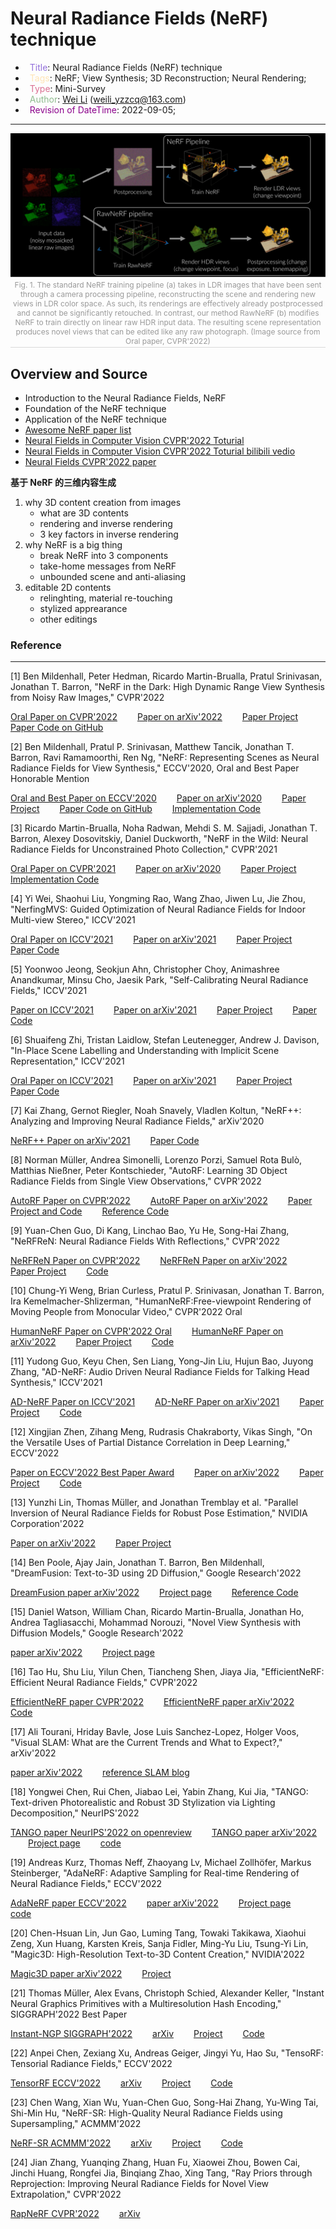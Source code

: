 # Neural Radiance Fields (NeRF) technique

- &ensp;<span style="color:MediumPurple">Title</span>: Neural Radiance Fields (NeRF) technique
- &ensp;<span style="color:Moccasin">Tags</span>: NeRF; View Synthesis; 3D Reconstruction; Neural Rendering;
- &ensp;<span style="color:PaleVioletRed">Type</span>: Mini-Survey
- &ensp;<span style="color:DarkSeaGreen">Author</span>: [Wei Li](https://2694048168.github.io/blog/#/) (weili_yzzcq@163.com)
- &ensp;<span style="color:DarkMagenta">Revision of DateTime</span>: 2022-09-05;


---------------------

<center class="center">
    <img src="./images/full_pipeline_dark_light.svg" />
    <br>
    <div style="color:orange; border-bottom: 1px solid #d9d9d9;
    display: inline-block;
    color: #999;
    font-size:12px;
    padding: 2px;">Fig. 1. The standard NeRF training pipeline (a) takes in LDR images that have been sent through a camera processing pipeline, reconstructing the scene and rendering new views in LDR color space. As such, its renderings are  effectively already postprocessed and cannot be significantly retouched. In contrast, our method RawNeRF (b) modifies  NeRF to train directly on linear raw HDR input data. The resulting scene representation produces novel views that can be edited like any raw photograph. (Image source from Oral paper, CVPR'2022)</div>
</center>


## **Overview and Source**
- Introduction to the Neural Radiance Fields, NeRF
- Foundation of the NeRF technique
- Application of the NeRF technique
- [Awesome NeRF paper list](https://github.com/yenchenlin/awesome-NeRF)
- [Neural Fields in Computer Vision CVPR'2022 Toturial](https://neuralfields.cs.brown.edu/cvpr22)
- [Neural Fields in Computer Vision CVPR'2022 Toturial bilibili vedio](https://www.bilibili.com/video/BV1he411u7rS/)
- [Neural Fields CVPR'2022 paper](http://blog.leanote.com/post/wuvin/CVPR2022-NeRF)


**基于 NeRF 的三维内容生成**
1. why 3D content creation from images
    - what are 3D contents
    - rendering and inverse rendering
    - 3 key factors in inverse rendering
2. why NeRF is a big thing
    - break NeRF into 3 components
    - take-home messages from NeRF
    - unbounded scene and anti-aliasing
3. editable 2D contents
    - relinghting, material re-touching
    - stylized apprearance
    - other editings




### Reference
----------------------------

[1] Ben Mildenhall, Peter Hedman, Ricardo Martin-Brualla, Pratul Srinivasan, Jonathan T. Barron, "NeRF in the Dark: High Dynamic Range View Synthesis from Noisy Raw Images," CVPR'2022

[Oral Paper on CVPR'2022](https://openaccess.thecvf.com/content/CVPR2022/html/Mildenhall_NeRF_in_the_Dark_High_Dynamic_Range_View_Synthesis_From_CVPR_2022_paper.html)
&emsp;&emsp;[Paper on arXiv'2022](https://arxiv.org/abs/2111.13679)
&emsp;&emsp;[Paper Project](https://bmild.github.io/rawnerf/)
&emsp;&emsp;[Paper Code on GitHub](https://github.com/google-research/multinerf)

[2] Ben Mildenhall, Pratul P. Srinivasan, Matthew Tancik, Jonathan T. Barron, Ravi Ramamoorthi, Ren Ng, "NeRF: Representing Scenes as Neural Radiance Fields for View Synthesis," ECCV'2020, Oral and Best Paper Honorable Mention

[Oral and Best Paper on ECCV'2020](https://www.ecva.net/papers/eccv_2020/papers_ECCV/html/1473_ECCV_2020_paper.php)
&emsp;&emsp;[Paper on arXiv'2020](https://arxiv.org/abs/2003.08934)
&emsp;&emsp;[Paper Project](https://www.matthewtancik.com/nerf)
&emsp;&emsp;[Paper Code on GitHub](https://github.com/bmild/nerf)
&emsp;&emsp;[Implementation Code](https://paperswithcode.com/paper/nerf-representing-scenes-as-neural-radiance)

[3] Ricardo Martin-Brualla, Noha Radwan, Mehdi S. M. Sajjadi, Jonathan T. Barron, Alexey Dosovitskiy, Daniel Duckworth, "NeRF in the Wild: Neural Radiance Fields for Unconstrained Photo Collection," CVPR'2021

[Oral Paper on CVPR'2021](https://openaccess.thecvf.com/content/CVPR2021/html/Martin-Brualla_NeRF_in_the_Wild_Neural_Radiance_Fields_for_Unconstrained_Photo_CVPR_2021_paper.html)
&emsp;&emsp;[Paper on arXiv'2020](https://arxiv.org/abs/2008.02268)
&emsp;&emsp;[Paper Project](https://nerf-w.github.io/)
&emsp;&emsp;[Implementation Code](https://paperswithcode.com/paper/nerf-in-the-wild-neural-radiance-fields-for)

[4] Yi Wei, Shaohui Liu, Yongming Rao, Wang Zhao, Jiwen Lu, Jie Zhou, "NerfingMVS: Guided Optimization of Neural Radiance Fields for Indoor Multi-view Stereo," ICCV'2021

[Oral Paper on ICCV'2021](https://openaccess.thecvf.com/content/ICCV2021/html/Wei_NerfingMVS_Guided_Optimization_of_Neural_Radiance_Fields_for_Indoor_Multi-View_ICCV_2021_paper.html)
&emsp;&emsp;[Paper on arXiv'2021](https://arxiv.org/abs/2109.01129)
&emsp;&emsp;[Paper Project](https://weiyithu.github.io/NerfingMVS/)
&emsp;&emsp;[Paper Code](https://github.com/weiyithu/nerfingmvs)

[5] Yoonwoo Jeong, Seokjun Ahn, Christopher Choy, Animashree Anandkumar, Minsu Cho, Jaesik Park, "Self-Calibrating Neural Radiance Fields," ICCV'2021

[Paper on ICCV'2021](https://openaccess.thecvf.com/content/ICCV2021/html/Jeong_Self-Calibrating_Neural_Radiance_Fields_ICCV_2021_paper.html)
&emsp;&emsp;[Paper on arXiv'2021](https://arxiv.org/abs/2108.13826)
&emsp;&emsp;[Paper Project](https://postech-cvlab.github.io/SCNeRF/)
&emsp;&emsp;[Paper Code](https://github.com/postech-cvlab/scnerf)

[6] Shuaifeng Zhi, Tristan Laidlow, Stefan Leutenegger, Andrew J. Davison, "In-Place Scene Labelling and Understanding with Implicit Scene Representation," ICCV'2021

[Oral Paper on ICCV'2021](https://openaccess.thecvf.com/content/ICCV2021/html/Zhi_In-Place_Scene_Labelling_and_Understanding_With_Implicit_Scene_Representation_ICCV_2021_paper.html)
&emsp;&emsp;[Paper on arXiv'2021](https://arxiv.org/abs/2108.13826)
&emsp;&emsp;[Paper Project](https://shuaifengzhi.com/Semantic-NeRF/)
&emsp;&emsp;[Paper Code](https://github.com/Harry-Zhi/semantic_nerf/)

[7] Kai Zhang, Gernot Riegler, Noah Snavely, Vladlen Koltun, "NeRF++: Analyzing and Improving Neural Radiance Fields," arXiv'2020

[NeRF++ Paper on arXiv'2021](https://arxiv.org/abs/2010.07492)
&emsp;&emsp;[Paper Code](https://github.com/Kai-46/nerfplusplus)

[8] Norman Müller, Andrea Simonelli, Lorenzo Porzi, Samuel Rota Bulò, Matthias Nießner, Peter Kontschieder, "AutoRF: Learning 3D Object Radiance Fields from Single View Observations," CVPR'2022

[AutoRF Paper on CVPR'2022](https://openaccess.thecvf.com/content/CVPR2022/html/Muller_AutoRF_Learning_3D_Object_Radiance_Fields_From_Single_View_Observations_CVPR_2022_paper.html)
&emsp;&emsp;[AutoRF Paper on arXiv'2022](https://arxiv.org/abs/2204.03593)
&emsp;&emsp;[Paper Project and Code](https://sirwyver.github.io/AutoRF/)
&emsp;&emsp;[Reference Code](https://github.com/google/nerfies)

[9] Yuan-Chen Guo, Di Kang, Linchao Bao, Yu He, Song-Hai Zhang, "NeRFReN: Neural Radiance Fields With Reflections," CVPR'2022

[NeRFReN Paper on CVPR'2022](https://openaccess.thecvf.com/content/CVPR2022/html/Guo_NeRFReN_Neural_Radiance_Fields_With_Reflections_CVPR_2022_paper.html)
&emsp;&emsp;[NeRFReN Paper on arXiv'2022](https://arxiv.org/abs/2111.15234)
&emsp;&emsp;[Paper Project](https://bennyguo.github.io/nerfren/)
&emsp;&emsp;[Code](https://github.com/bennyguo/nerfren)

[10] Chung-Yi Weng, Brian Curless, Pratul P. Srinivasan, Jonathan T. Barron, Ira Kemelmacher-Shlizerman, "HumanNeRF:Free-viewpoint Rendering of Moving People from Monocular Video," CVPR'2022 Oral

[HumanNeRF Paper on CVPR'2022 Oral](https://openaccess.thecvf.com/content/CVPR2022/html/Weng_HumanNeRF_Free-Viewpoint_Rendering_of_Moving_People_From_Monocular_Video_CVPR_2022_paper.html)
&emsp;&emsp;[HumanNeRF Paper on arXiv'2022](https://arxiv.org/abs/2201.04127)
&emsp;&emsp;[Paper Project](https://grail.cs.washington.edu/projects/humannerf/)
&emsp;&emsp;[Code](https://github.com/chungyiweng/humannerf)

[11] Yudong Guo, Keyu Chen, Sen Liang, Yong-Jin Liu, Hujun Bao, Juyong Zhang, "AD-NeRF: Audio Driven Neural Radiance Fields for Talking Head Synthesis," ICCV'2021

[AD-NeRF Paper on ICCV'2021](https://openaccess.thecvf.com/content/ICCV2021/html/Guo_AD-NeRF_Audio_Driven_Neural_Radiance_Fields_for_Talking_Head_Synthesis_ICCV_2021_paper.html)
&emsp;&emsp;[AD-NeRF Paper on arXiv'2021](https://arxiv.org/abs/2103.11078)
&emsp;&emsp;[Paper Project](https://yudongguo.github.io/ADNeRF/)
&emsp;&emsp;[Code](https://github.com/YudongGuo/AD-NeRF)

[12] Xingjian Zhen, Zihang Meng, Rudrasis Chakraborty, Vikas Singh, "On the Versatile Uses of Partial Distance Correlation in Deep Learning," ECCV'2022

[Paper on ECCV'2022 Best Paper Award](https://www.ecva.net/papers/eccv_2022/papers_ECCV/html/3213_ECCV_2022_paper.php)
&emsp;&emsp;[Paper on arXiv'2022](https://arxiv.org/abs/2207.09684)
&emsp;&emsp;[Paper Project](https://zhenxingjian.github.io/DC_webpage/)
&emsp;&emsp;[Code](https://github.com/zhenxingjian/partial_distance_correlation)

[13] Yunzhi Lin, Thomas Müller, and Jonathan Tremblay et al. "Parallel Inversion of Neural Radiance Fields for Robust Pose Estimation," NVIDIA Corporation'2022

[Paper on arXiv'2022](https://arxiv.org/abs/2210.10108)
&emsp;&emsp;[Paper Project](https://pnerfp.github.io/)

[14] Ben Poole, Ajay Jain, Jonathan T. Barron, Ben Mildenhall, "DreamFusion: Text-to-3D using 2D Diffusion," Google Research'2022

[DreamFusion paper arXiv'2022](https://arxiv.org/abs/2209.14988)
&emsp;&emsp;[Project page](https://dreamfusion3d.github.io/)
&emsp;&emsp;[Reference Code](https://github.com/ashawkey/stable-dreamfusion)

[15] Daniel Watson, William Chan, Ricardo Martin-Brualla, Jonathan Ho, Andrea Tagliasacchi, Mohammad Norouzi, "Novel View Synthesis with Diffusion Models," Google Research'2022

[paper arXiv'2022](https://arxiv.org/abs/2210.04628)
&emsp;&emsp;[Project page](https://3d-diffusion.github.io/)

[16] Tao Hu, Shu Liu, Yilun Chen, Tiancheng Shen, Jiaya Jia, "EfficientNeRF: Efficient Neural Radiance Fields," CVPR'2022

[EfficientNeRF paper CVPR'2022](https://openaccess.thecvf.com/content/CVPR2022/html/Hu_EfficientNeRF__Efficient_Neural_Radiance_Fields_CVPR_2022_paper.html)
&emsp;&emsp;[EfficientNeRF paper arXiv'2022](https://arxiv.org/abs/2206.00878)
&emsp;&emsp;[Code](https://github.com/dvlab-research/EfficientNeRF)

[17] Ali Tourani, Hriday Bavle, Jose Luis Sanchez-Lopez, Holger Voos, "Visual SLAM: What are the Current Trends and What to Expect?," arXiv'2022

[paper arXiv'2022](https://arxiv.org/abs/2210.10491)
&emsp;&emsp;[reference SLAM blog](https://mp.weixin.qq.com/s/CV68ZfFHCJJnKsngxfGpxg)

[18] Yongwei Chen, Rui Chen, Jiabao Lei, Yabin Zhang, Kui Jia, "TANGO: Text-driven Photorealistic and Robust 3D Stylization via Lighting Decomposition," NeurIPS'2022

[TANGO paper NeurIPS'2022 on openreview](https://openreview.net/forum?id=zbuq101sCNV)
&emsp;&emsp;[TANGO paper arXiv'2022](https://arxiv.org/abs/2210.11277)
&emsp;&emsp;[Project page](https://cyw-3d.github.io/tango/)
&emsp;&emsp;[code](https://github.com/Gorilla-Lab-SCUT/tango)

[19] Andreas Kurz, Thomas Neff, Zhaoyang Lv, Michael Zollhöfer, Markus Steinberger, "AdaNeRF: Adaptive Sampling for Real-time Rendering of Neural Radiance Fields," ECCV'2022

[AdaNeRF paper ECCV'2022](https://www.ecva.net/papers/eccv_2022/papers_ECCV/html/6513_ECCV_2022_paper.php)
&emsp;&emsp;[paper arXiv'2022](https://arxiv.org/abs/2207.10312)
&emsp;&emsp;[Project page](https://thomasneff.github.io/adanerf/)
&emsp;&emsp;[code](https://github.com/thomasneff/AdaNeRF)

[20] Chen-Hsuan Lin, Jun Gao, Luming Tang, Towaki Takikawa, Xiaohui Zeng, Xun Huang, Karsten Kreis, Sanja Fidler, Ming-Yu Liu, Tsung-Yi Lin, "Magic3D: High-Resolution Text-to-3D Content Creation," NVIDIA'2022

[Magic3D paper arXiv'2022](https://arxiv.org/abs/2211.10440)
&emsp;&emsp;[Project](https://deepimagination.cc/Magic3D/)

[21] Thomas Müller, Alex Evans, Christoph Schied, Alexander Keller, "Instant Neural Graphics Primitives with a Multiresolution Hash Encoding," SIGGRAPH'2022 Best Paper

[Instant-NGP SIGGRAPH'2022](https://nvlabs.github.io/instant-ngp/assets/mueller2022instant.pdf)
&emsp;&emsp;[arXiv](https://arxiv.org/abs/2201.05989)
&emsp;&emsp;[Project](https://nvlabs.github.io/instant-ngp/)
&emsp;&emsp;[Code](https://github.com/NVlabs/instant-ngp)

[22] Anpei Chen, Zexiang Xu, Andreas Geiger, Jingyi Yu, Hao Su, "TensoRF: Tensorial Radiance Fields," ECCV'2022

[TensorRF ECCV'2022](https://www.ecva.net/papers/eccv_2022/papers_ECCV/html/3555_ECCV_2022_paper.php)
&emsp;&emsp;[arXiv](https://arxiv.org/abs/2203.09517)
&emsp;&emsp;[Project](https://apchenstu.github.io/TensoRF/)
&emsp;&emsp;[Code](https://github.com/apchenstu/TensoRF)

[23] Chen Wang, Xian Wu, Yuan-Chen Guo, Song-Hai Zhang, Yu-Wing Tai, Shi-Min Hu, "NeRF-SR: High-Quality Neural Radiance Fields using Supersampling," ACMMM'2022

[NeRF-SR ACMMM'2022](https://dl.acm.org/doi/abs/10.1145/3503161.3547808)
&emsp;&emsp;[arXiv](https://arxiv.org/abs/2112.01759)
&emsp;&emsp;[Project](https://cwchenwang.github.io/NeRF-SR/)
&emsp;&emsp;[Code](https://github.com/cwchenwang/NeRF-SR)

[24] Jian Zhang, Yuanqing Zhang, Huan Fu, Xiaowei Zhou, Bowen Cai, Jinchi Huang, Rongfei Jia, Binqiang Zhao, Xing Tang, "Ray Priors through Reprojection: Improving Neural Radiance Fields for Novel View Extrapolation," CVPR'2022

[RapNeRF CVPR'2022](https://openaccess.thecvf.com/content/CVPR2022/html/Zhang_Ray_Priors_Through_Reprojection_Improving_Neural_Radiance_Fields_for_Novel_CVPR_2022_paper.html)
&emsp;&emsp;[arXiv](https://arxiv.org/abs/2205.05922)
